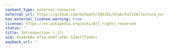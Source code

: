 ```yaml
---
content_type: external-resource
external_url: https://github.com/mitmath/18S191/blob/Fall20/lecture_notebooks/week4/01-introspection.jl
has_external_license_warning: true
license: https://en.wikipedia.org/wiki/All_rights_reserved
status: ''
title: Introspection (.jl)
uid: 81a9c68a-d71a-4d4f-af8c-533ef7f2e9cc
wayback_url: ''
---
```

